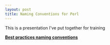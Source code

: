 ```yaml
---
layout: post
title: Naming Conventions for Perl
---
```


This is a presentation I've put together for training

<div style="width:425px;height:355px" id="ss_8497119"> <strong style="display:block;margin:12px 0 4px"><a href="http://www.slideshare.net/bluescreen10/best-practices-naming-conventions" title="Best practices naming conventions">Best practices naming conventions</a></strong><object data="http://www.slideshare.net/slideshow/embed_code/8497119" style="width:425px;height:355px"></object></div>